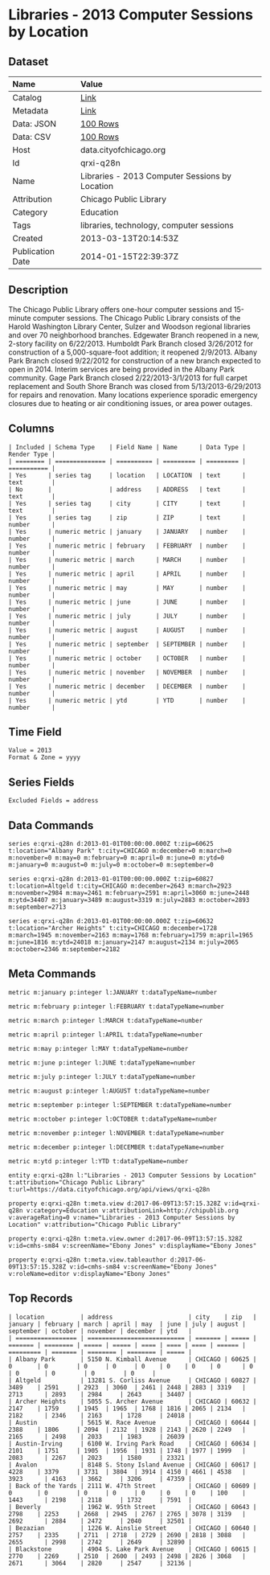 # Libraries - 2013 Computer Sessions by Location

## Dataset

| Name | Value |
| :--- | :---- |
| Catalog | [Link](https://catalog.data.gov/dataset/libraries-2013-computer-sessions-by-location-1a05c) |
| Metadata | [Link](https://data.cityofchicago.org/api/views/qrxi-q28n) |
| Data: JSON | [100 Rows](https://data.cityofchicago.org/api/views/qrxi-q28n/rows.json?max_rows=100) |
| Data: CSV | [100 Rows](https://data.cityofchicago.org/api/views/qrxi-q28n/rows.csv?max_rows=100) |
| Host | data.cityofchicago.org |
| Id | qrxi-q28n |
| Name | Libraries - 2013 Computer Sessions by Location |
| Attribution | Chicago Public Library |
| Category | Education |
| Tags | libraries, technology, computer sessions |
| Created | 2013-03-13T20:14:53Z |
| Publication Date | 2014-01-15T22:39:37Z |

## Description

The Chicago Public Library offers one-hour computer sessions and 15-minute computer sessions. The Chicago Public Library consists of the Harold Washington Library Center, Sulzer and Woodson regional libraries and over 70 neighborhood branches. Edgewater Branch reopened in a new, 2-story facility on 6/22/2013. Humboldt Park Branch closed 3/26/2012 for construction of a 5,000-square-foot addition; it reopened 2/9/2013. Albany Park Branch closed 9/22/2012 for construction of a new branch expected to open in 2014. Interim services are being provided in the Albany Park community. Gage Park Branch closed 2/22/2013-3/1/2013 for full carpet replacement and South Shore Branch was closed from 5/13/2013-6/29/2013 for repairs and renovation. Many locations experience sporadic emergency closures due to heating or air conditioning issues, or area power outages.

## Columns

```ls
| Included | Schema Type    | Field Name | Name      | Data Type | Render Type |
| ======== | ============== | ========== | ========= | ========= | =========== |
| Yes      | series tag     | location   | LOCATION  | text      | text        |
| No       |                | address    | ADDRESS   | text      | text        |
| Yes      | series tag     | city       | CITY      | text      | text        |
| Yes      | series tag     | zip        | ZIP       | text      | number      |
| Yes      | numeric metric | january    | JANUARY   | number    | number      |
| Yes      | numeric metric | february   | FEBRUARY  | number    | number      |
| Yes      | numeric metric | march      | MARCH     | number    | number      |
| Yes      | numeric metric | april      | APRIL     | number    | number      |
| Yes      | numeric metric | may        | MAY       | number    | number      |
| Yes      | numeric metric | june       | JUNE      | number    | number      |
| Yes      | numeric metric | july       | JULY      | number    | number      |
| Yes      | numeric metric | august     | AUGUST    | number    | number      |
| Yes      | numeric metric | september  | SEPTEMBER | number    | number      |
| Yes      | numeric metric | october    | OCTOBER   | number    | number      |
| Yes      | numeric metric | november   | NOVEMBER  | number    | number      |
| Yes      | numeric metric | december   | DECEMBER  | number    | number      |
| Yes      | numeric metric | ytd        | YTD       | number    | number      |
```

## Time Field

```ls
Value = 2013
Format & Zone = yyyy
```

## Series Fields

```ls
Excluded Fields = address
```

## Data Commands

```ls
series e:qrxi-q28n d:2013-01-01T00:00:00.000Z t:zip=60625 t:location="Albany Park" t:city=CHICAGO m:december=0 m:march=0 m:november=0 m:may=0 m:february=0 m:april=0 m:june=0 m:ytd=0 m:january=0 m:august=0 m:july=0 m:october=0 m:september=0

series e:qrxi-q28n d:2013-01-01T00:00:00.000Z t:zip=60827 t:location=Altgeld t:city=CHICAGO m:december=2643 m:march=2923 m:november=2984 m:may=2461 m:february=2591 m:april=3060 m:june=2448 m:ytd=34407 m:january=3489 m:august=3319 m:july=2883 m:october=2893 m:september=2713

series e:qrxi-q28n d:2013-01-01T00:00:00.000Z t:zip=60632 t:location="Archer Heights" t:city=CHICAGO m:december=1728 m:march=1945 m:november=2163 m:may=1768 m:february=1759 m:april=1965 m:june=1816 m:ytd=24018 m:january=2147 m:august=2134 m:july=2065 m:october=2346 m:september=2182
```

## Meta Commands

```ls
metric m:january p:integer l:JANUARY t:dataTypeName=number

metric m:february p:integer l:FEBRUARY t:dataTypeName=number

metric m:march p:integer l:MARCH t:dataTypeName=number

metric m:april p:integer l:APRIL t:dataTypeName=number

metric m:may p:integer l:MAY t:dataTypeName=number

metric m:june p:integer l:JUNE t:dataTypeName=number

metric m:july p:integer l:JULY t:dataTypeName=number

metric m:august p:integer l:AUGUST t:dataTypeName=number

metric m:september p:integer l:SEPTEMBER t:dataTypeName=number

metric m:october p:integer l:OCTOBER t:dataTypeName=number

metric m:november p:integer l:NOVEMBER t:dataTypeName=number

metric m:december p:integer l:DECEMBER t:dataTypeName=number

metric m:ytd p:integer l:YTD t:dataTypeName=number

entity e:qrxi-q28n l:"Libraries - 2013 Computer Sessions by Location" t:attribution="Chicago Public Library" t:url=https://data.cityofchicago.org/api/views/qrxi-q28n

property e:qrxi-q28n t:meta.view d:2017-06-09T13:57:15.328Z v:id=qrxi-q28n v:category=Education v:attributionLink=http://chipublib.org v:averageRating=0 v:name="Libraries - 2013 Computer Sessions by Location" v:attribution="Chicago Public Library"

property e:qrxi-q28n t:meta.view.owner d:2017-06-09T13:57:15.328Z v:id=cmhs-sm84 v:screenName="Ebony Jones" v:displayName="Ebony Jones"

property e:qrxi-q28n t:meta.view.tableauthor d:2017-06-09T13:57:15.328Z v:id=cmhs-sm84 v:screenName="Ebony Jones" v:roleName=editor v:displayName="Ebony Jones"
```

## Top Records

```ls
| location          | address                     | city    | zip   | january | february | march | april | may  | june | july | august | september | october | november | december | ytd   | 
| ================= | =========================== | ======= | ===== | ======= | ======== | ===== | ===== | ==== | ==== | ==== | ====== | ========= | ======= | ======== | ======== | ===== | 
| Albany Park       | 5150 N. Kimball Avenue      | CHICAGO | 60625 | 0       | 0        | 0     | 0     | 0    | 0    | 0    | 0      | 0         | 0       | 0        | 0        | 0     | 
| Altgeld           | 13281 S. Corliss Avenue     | CHICAGO | 60827 | 3489    | 2591     | 2923  | 3060  | 2461 | 2448 | 2883 | 3319   | 2713      | 2893    | 2984     | 2643     | 34407 | 
| Archer Heights    | 5055 S. Archer Avenue       | CHICAGO | 60632 | 2147    | 1759     | 1945  | 1965  | 1768 | 1816 | 2065 | 2134   | 2182      | 2346    | 2163     | 1728     | 24018 | 
| Austin            | 5615 W. Race Avenue         | CHICAGO | 60644 | 2388    | 1806     | 2094  | 2132  | 1928 | 2143 | 2620 | 2249   | 2165      | 2498    | 2033     | 1983     | 26039 | 
| Austin-Irving     | 6100 W. Irving Park Road    | CHICAGO | 60634 | 2101    | 1751     | 1905  | 1956  | 1931 | 1748 | 1977 | 1999   | 2083      | 2267    | 2023     | 1580     | 23321 | 
| Avalon            | 8148 S. Stony Island Avenue | CHICAGO | 60617 | 4228    | 3379     | 3731  | 3804  | 3914 | 4150 | 4661 | 4538   | 3923      | 4163    | 3662     | 3206     | 47359 | 
| Back of the Yards | 2111 W. 47th Street         | CHICAGO | 60609 | 0       | 0        | 0     | 0     | 0    | 0    | 0    | 100    | 1443      | 2198    | 2118     | 1732     | 7591  | 
| Beverly           | 1962 W. 95th Street         | CHICAGO | 60643 | 2798    | 2253     | 2668  | 2945  | 2767 | 2765 | 3078 | 3139   | 2692      | 2884    | 2472     | 2040     | 32501 | 
| Bezazian          | 1226 W. Ainslie Street      | CHICAGO | 60640 | 2757    | 2335     | 2711  | 2718  | 2729 | 2690 | 2818 | 3088   | 2655      | 2998    | 2742     | 2649     | 32890 | 
| Blackstone        | 4904 S. Lake Park Avenue    | CHICAGO | 60615 | 2770    | 2269     | 2510  | 2600  | 2493 | 2498 | 2826 | 3068   | 2671      | 3064    | 2820     | 2547     | 32136 | 
```
